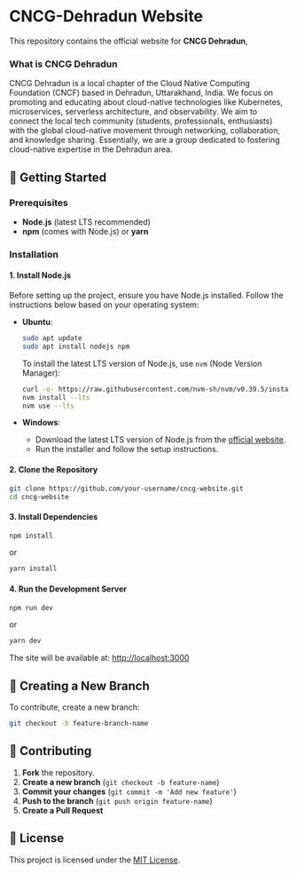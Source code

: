 # CNCG-Dehradun Website

This repository contains the official website for **CNCG Dehradun**, 

### What is CNCG Dehradun 
CNCG Dehradun is a local chapter of the Cloud Native Computing Foundation (CNCF) based in Dehradun, Uttarakhand, India.  We focus on promoting and educating about cloud-native technologies like Kubernetes, microservices, serverless architecture, and observability.  We aim to connect the local tech community (students, professionals, enthusiasts) with the global cloud-native movement through networking, collaboration, and knowledge sharing.  Essentially, we are a group dedicated to fostering cloud-native expertise in the Dehradun area.

## 🚀 Getting Started

### Prerequisites

- **Node.js** (latest LTS recommended)
- **npm** (comes with Node.js) or **yarn**

### Installation

#### **1. Install Node.js**
Before setting up the project, ensure you have Node.js installed. Follow the instructions below based on your operating system:

- **Ubuntu**:
  ```sh
  sudo apt update
  sudo apt install nodejs npm
  ```
  To install the latest LTS version of Node.js, use `nvm` (Node Version Manager):
  ```sh
  curl -o- https://raw.githubusercontent.com/nvm-sh/nvm/v0.39.5/install.sh | bash
  nvm install --lts
  nvm use --lts
  ```

- **Windows**:
  - Download the latest LTS version of Node.js from the [official website](https://nodejs.org/).
  - Run the installer and follow the setup instructions.

#### **2. Clone the Repository**
   ```sh
   git clone https://github.com/your-username/cncg-website.git
   cd cncg-website
   ```

#### **3. Install Dependencies**
   ```sh
   npm install
   ```
   or
   ```sh
   yarn install
   ```

#### **4. Run the Development Server**
   ```sh
   npm run dev
   ```
   or
   ```sh
   yarn dev
   ```
   The site will be available at: [http://localhost:3000](http://localhost:3000)

## 🌿 Creating a New Branch
To contribute, create a new branch:
```sh
git checkout -b feature-branch-name
```

## 🎯 Contributing
1. **Fork** the repository.
2. **Create a new branch** (`git checkout -b feature-name`)
3. **Commit your changes** (`git commit -m 'Add new feature'`)
4. **Push to the branch** (`git push origin feature-name`)
5. **Create a Pull Request**

## 📜 License
This project is licensed under the [MIT License](LICENSE).

